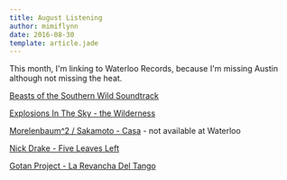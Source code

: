 ```yaml
---
title: August Listening
author: mimiflynn
date: 2016-08-30
template: article.jade
---
```


This month, I'm linking to Waterloo Records, because I'm missing Austin although not missing the heat.

[Beasts of the Southern Wild Soundtrack](http://www.waterloorecords.com/UPC/5060281613370/Beasts-Of-The-Southern-Wild_Soundtrack-Import)

[Explosions In The Sky - the Wilderness](http://www.waterloorecords.com/UPC/656605327013/Explosions-In-The-Sky_The-Wilderness-2LP)

[Morelenbaum^2 / Sakamoto - Casa](https://www.discogs.com/artist/336424-Morelenbaum2-Sakamoto) - not available at Waterloo

[Nick Drake - Five Leaves Left](http://www.waterloorecords.com/UPC/602537347568/Nick-Drake_Five-Leaves-Left)

[Gotan Project - La Revancha Del Tango](http://www.waterloorecords.com/UPC/634904014810/Gotan-Project_Revancha-Del-Tango)


